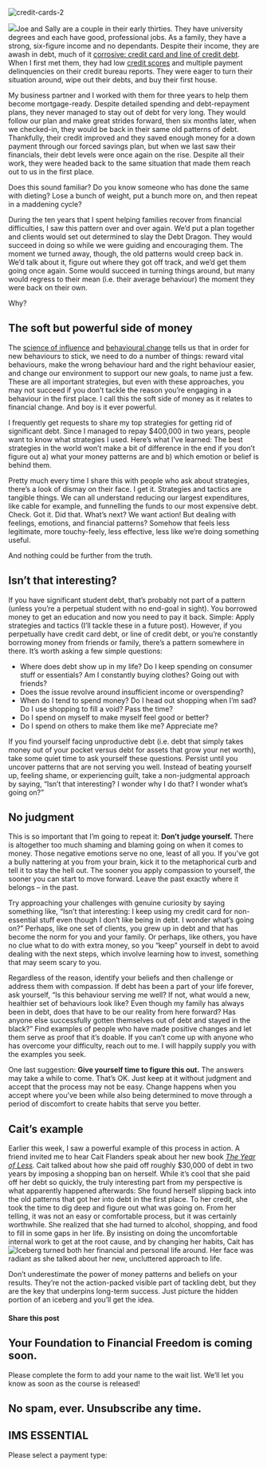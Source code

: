 ![credit-cards-2](https://yourfinanciallaunchpad.com/wp-content/uploads/elementor/thumbs/credit-cards-2-1-qdc6cpthe1jg09nepcheyd0ymqwyqy89x64timb4aw.jpg "credit-cards-2")

![](http://yflmainprod.wpengine.com/wp-content/uploads/2018/03/credit-cards-2-300x225.jpg)Joe and Sally are a couple in their early thirties. They have university degrees and each have good, professional jobs. As a family, they have a strong, six-figure income and no dependants. Despite their income, they are awash in debt, much of it [corrosive: credit card and line of credit debt](https://yflmainprod.wpengine.com/2017/02/are-you-really-living-within-your-means/). When I first met them, they had low [credit scores](https://yflmainprod.wpengine.com/2017/03/ladies-whats-your-score/) and multiple payment delinquencies on their credit bureau reports. They were eager to turn their situation around, wipe out their debts, and buy their first house.

My business partner and I worked with them for three years to help them become mortgage-ready. Despite detailed spending and debt-repayment plans, they never managed to stay out of debt for very long. They would follow our plan and make great strides forward, then six months later, when we checked-in, they would be back in their same old patterns of debt. Thankfully, their credit improved and they saved enough money for a down payment through our forced savings plan, but when we last saw their financials, their debt levels were once again on the rise. Despite all their work, they were headed back to the same situation that made them reach out to us in the first place.

Does this sound familiar? Do you know someone who has done the same with dieting? Lose a bunch of weight, put a bunch more on, and then repeat in a maddening cycle?

During the ten years that I spent helping families recover from financial difficulties, I saw this pattern over and over again. We’d put a plan together and clients would set out determined to slay the Debt Dragon. They would succeed in doing so while we were guiding and encouraging them. The moment we turned away, though, the old patterns would creep back in. We’d talk about it, figure out where they got off track, and we’d get them going once again. Some would succeed in turning things around, but many would regress to their mean (i.e. their average behaviour) the moment they were back on their own.

Why?

## The soft but powerful side of money

The [science of influence](https://www.amazon.ca/Influence-Practice-Robert-B-Cialdini/dp/0205609996) and [behavioural change](http://charlesduhigg.com/books/the-power-of-habit/) tells us that in order for new behaviours to stick, we need to do a number of things: reward vital behaviours, make the wrong behaviour hard and the right behaviour easier, and change our environment to support our new goals, to name just a few. These are all important strategies, but even with these approaches, you may not succeed if you don’t tackle the reason you’re engaging in a behaviour in the first place. I call this the soft side of money as it relates to financial change. And boy is it ever powerful.

I frequently get requests to share my top strategies for getting rid of significant debt. Since I managed to repay $400,000 in two years, people want to know what strategies I used. Here’s what I’ve learned: The best strategies in the world won’t make a bit of difference in the end if you don’t figure out a) what your money patterns are and b) which emotion or belief is behind them.

Pretty much every time I share this with people who ask about strategies, there’s a look of dismay on their face. I get it. Strategies and tactics are tangible things. We can all understand reducing our largest expenditures, like cable for example, and funnelling the funds to our most expensive debt. Check. Got it. Did that. What’s next? We want action! But dealing with feelings, emotions, and financial patterns? Somehow that feels less legitimate, more touchy-feely, less effective, less like we’re doing something useful.

And nothing could be further from the truth.

## Isn’t that interesting?

If you have significant student debt, that’s probably not part of a pattern (unless you’re a perpetual student with no end-goal in sight). You borrowed money to get an education and now you need to pay it back. Simple: Apply strategies and tactics (I’ll tackle these in a future post). However, if you perpetually have credit card debt, or line of credit debt, or you’re constantly borrowing money from friends or family, there’s a pattern somewhere in there. It’s worth asking a few simple questions:

- Where does debt show up in my life? Do I keep spending on consumer stuff or essentials? Am I constantly buying clothes? Going out with friends?
- Does the issue revolve around insufficient income or overspending?
- When do I tend to spend money? Do I head out shopping when I’m sad? Do I use shopping to fill a void? Pass the time?
- Do I spend on myself to make myself feel good or better?
- Do I spend on others to make them like me? Appreciate me?

If you find yourself facing unproductive debt (i.e. debt that simply takes money out of your pocket versus debt for assets that grow your net worth), take some quiet time to ask yourself these questions. Persist until you uncover patterns that are not serving you well. Instead of beating yourself up, feeling shame, or experiencing guilt, take a non-judgmental approach by saying, “Isn’t that interesting? I wonder why I do that? I wonder what’s going on?”

## No judgment

This is so important that I’m going to repeat it: **Don’t judge yourself.** There is altogether too much shaming and blaming going on when it comes to money. Those negative emotions serve no one, least of all you. If you’ve got a bully nattering at you from your brain, kick it to the metaphorical curb and tell it to stay the hell out. The sooner you apply compassion to yourself, the sooner you can start to move forward. Leave the past exactly where it belongs – in the past.

Try approaching your challenges with genuine curiosity by saying something like, “Isn’t that interesting: I keep using my credit card for non-essential stuff even though I don’t like being in debt. I wonder what’s going on?” Perhaps, like one set of clients, you grew up in debt and that has become the norm for you and your family. Or perhaps, like others, you have no clue what to do with extra money, so you “keep” yourself in debt to avoid dealing with the next steps, which involve learning how to invest, something that may seem scary to you.

Regardless of the reason, identify your beliefs and then challenge or address them with compassion. If debt has been a part of your life forever, ask yourself, “Is this behaviour serving me well? If not, what would a new, healthier set of behaviours look like? Even though my family has always been in debt, does that have to be our reality from here forward? Has anyone else successfully gotten themselves out of debt and stayed in the black?” Find examples of people who have made positive changes and let them serve as proof that it’s doable. If you can’t come up with anyone who has overcome your difficulty, reach out to me. I will happily supply you with the examples you seek.

One last suggestion: **Give yourself time to figure this out.** The answers may take a while to come. That’s OK. Just keep at it without judgment and accept that the process may not be easy. Change happens when you accept where you’ve been while also being determined to move through a period of discomfort to create habits that serve you better.

## Cait’s example

Earlier this week, I saw a powerful example of this process in action. A friend invited me to hear Cait Flanders speak about her new book *[The Year of Less](https://caitflanders.com/the-year-of-less/).* Cait talked about how she paid off roughly $30,000 of debt in two years by imposing a shopping ban on herself. While it’s cool that she paid off her debt so quickly, the truly interesting part from my perspective is what apparently happened afterwards: She found herself slipping back into the old patterns that got her into debt in the first place. To her credit, she took the time to dig deep and figure out what was going on. From her telling, it was not an easy or comfortable process, but it was certainly worthwhile. She realized that she had turned to alcohol, shopping, and food to fill in some gaps in her life. By insisting on doing the uncomfortable internal work to get at the root cause, and by changing her habits, Cait has![Iceberg](http://yflmainprod.wpengine.com/wp-content/uploads/2018/03/iceberg-cassie-matias-247745-unsplash-150x150.jpg) turned both her financial and personal life around. Her face was radiant as she talked about her new, uncluttered approach to life.

Don’t underestimate the power of money patterns and beliefs on your results. They’re not the action-packed visible part of tackling debt, but they are the key that underpins long-term success. Just picture the hidden portion of an iceberg and you’ll get the idea.

#### Share this post

## Your Foundation to Financial Freedom is coming soon.

Please complete the form to add your name to the wait list. We’ll let you know as soon as the course is released!

## No spam, ever. Unsubscribe any time.

## IMS ESSENTIAL

Please select a payment type: